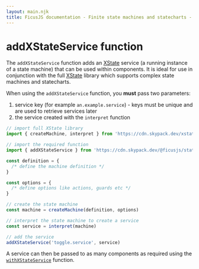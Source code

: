 ```yaml
---
layout: main.njk
title: FicusJS documentation - Finite state machines and statecharts - addXStateService function
---
```

# addXStateService function

The `addXStateService` function adds an [XState](https://xstate.js.org) service (a running instance of a state machine) that can be used within components.
It is ideal for use in conjunction with the full [XState](https://xstate.js.org) library which supports complex state machines and statecharts.

When using the `addXStateService` function, you **must** pass two parameters:

1. service key (for example `an.example.service`) - keys must be unique and are used to retrieve services later
2. the service created with the `interpret` function

```js
// import full XState library
import { createMachine, interpret } from 'https://cdn.skypack.dev/xstate'

// import the required function
import { addXStateService } from 'https://cdn.skypack.dev/@ficusjs/state@3/xstate-service'

const definition = {
  /* define the machine definition */
}

const options = {
  /* define options like actions, guards etc */
}

// create the state machine
const machine = createMachine(definition, options)

// interpret the state machine to create a service
const service = interpret(machine)

// add the service
addXStateService('toggle.service', service)
```

A service can then be passed to as many components as required using the [`withXStateService`](/state-machines/with-xstate-service) function.
